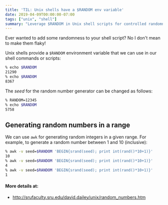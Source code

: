 ```yaml
---
title: 'TIL: Unix shells have a $RANDOM env variable'
date: 2019-04-09T00:00:00-07:00
tags: ["unix", "shell"]
summary: "Leverage $RANDOM in Unix shell scripts for controlled randomness and use awk to generate random numbers within defined ranges."
---
```


Ever wanted to add some randomness to your shell script? No I don't mean to make them flaky! 

Unix shells provide a `$RANDOM` environment variable that we can use in our shell commands or scripts:

```sh
% echo $RANDOM 
21290
% echo $RANDOM
8367
```

The _seed_ for the random number generator can be changed as follows:

```sh
% RANDOM=12345
% echo $RANDOM
5758
```

Generating random numbers in a range
------------------------------------

We can use `awk` for generating random integers in a given range. For example, to generate a random number between 1 and 10 (inclusive):

```sh
% awk -v seed=$RANDOM 'BEGIN{srand(seed); print int(rand()*10+1)}'
10
% awk -v seed=$RANDOM 'BEGIN{srand(seed); print int(rand()*10+1)}'
4
% awk -v seed=$RANDOM 'BEGIN{srand(seed); print int(rand()*10+1)}'
1
```

#### More details at:
- http://srufaculty.sru.edu/david.dailey/unix/random_numbers.htm
